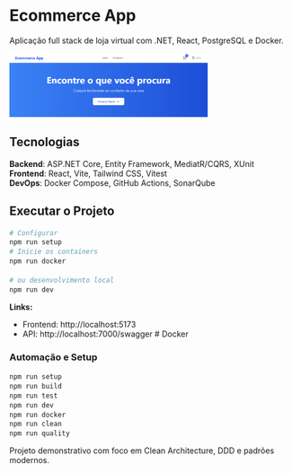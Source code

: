 # Ecommerce App

Aplicação full stack de loja virtual com .NET, React, PostgreSQL e Docker.

<div>
    <img alt="Preview do site" src=".github/preview.png" width="70%">
</div>

## Tecnologias

**Backend**: ASP.NET Core, Entity Framework, MediatR/CQRS, XUnit  
**Frontend**: React, Vite, Tailwind CSS, Vitest  
**DevOps**: Docker Compose, GitHub Actions, SonarQube

## Executar o Projeto

```bash
# Configurar
npm run setup
# Inicie os containers
npm run docker

# ou desenvolvimento local
npm run dev
```

**Links:**

- Frontend: http://localhost:5173
- API: http://localhost:7000/swagger # Docker

### Automação e Setup

```bash
npm run setup
npm run build
npm run test
npm run dev
npm run docker
npm run clean
npm run quality
```

Projeto demonstrativo com foco em Clean Architecture, DDD e padrões modernos.
